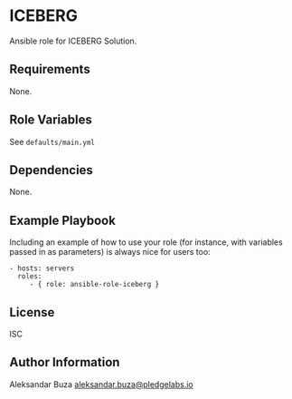 ICEBERG
=======

Ansible role for ICEBERG Solution.

Requirements
------------

None.

Role Variables
--------------

See `defaults/main.yml`

Dependencies
------------

None.

Example Playbook
----------------

Including an example of how to use your role (for instance, with variables passed in as parameters) is always nice for users too:

    - hosts: servers
      roles:
         - { role: ansible-role-iceberg }

License
-------

ISC

Author Information
------------------

Aleksandar Buza <aleksandar.buza@pledgelabs.io>
